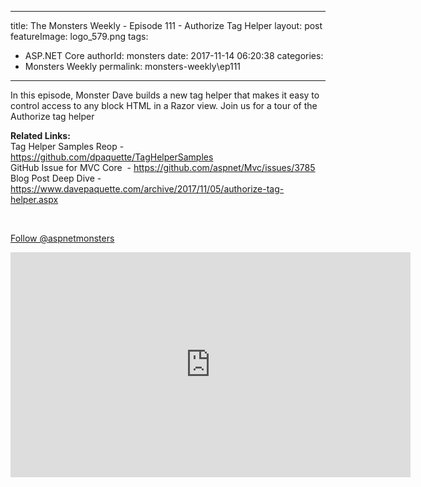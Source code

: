 
---
title: The Monsters Weekly - Episode 111 -  Authorize Tag Helper
layout: post
featureImage: logo_579.png
tags: 
  - ASP.NET Core
authorId: monsters
date: 2017-11-14 06:20:38
categories:
  - Monsters Weekly
permalink: monsters-weekly\ep111
---

<p>In this episode, Monster Dave builds a new tag helper that makes it easy to control access to any block HTML in a Razor view. Join us for a tour of the Authorize tag helper</p><p><strong>Related Links:<br></strong>Tag Helper Samples Reop - <a href="https://github.com/dpaquette/TagHelperSamples" target="_blank">https://github.com/dpaquette/TagHelperSamples</a><strong><br></strong>GitHub Issue for MVC Core&nbsp; - <a href="https://github.com/aspnet/Mvc/issues/3785" target="_blank">https://github.com/aspnet/Mvc/issues/3785</a><strong><br></strong>Blog Post Deep Dive -<a href="https://www.davepaquette.com/archive/2017/11/05/authorize-tag-helper.aspx" target="_blank"> https://www.davepaquette.com/archive/2017/11/05/authorize-tag-helper.aspx</a></p><p>&nbsp;</p><p><a class="twitter-follow-button" href="https://twitter.com/aspnetmonsters">Follow @aspnetmonsters</a></p> 

<!--more-->
<iframe src='https://channel9.msdn.com/Series/aspnetmonsters/ASPNET-Monsters-111-Authorize-Tag-Helper/player' width='640' height='360' allowFullScreen frameBorder='0'></iframe>
